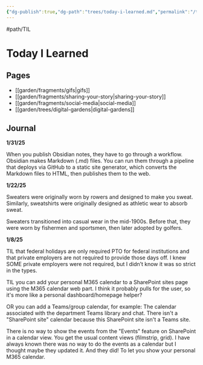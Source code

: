 ```yaml
---
{"dg-publish":true,"dg-path":"trees/today-i-learned.md","permalink":"/trees/today-i-learned/","created":"2025-01-22T23:12:28.535-05:00","updated":"2025-01-31T23:31:17.936-05:00"}
---
```


#path/TIL

# Today I Learned 

## Pages
- [[garden/fragments/gifs\|gifs]]
- [[garden/fragments/sharing-your-story\|sharing-your-story]]
- [[garden/fragments/social-media\|social-media]]
- [[garden/trees/digital-gardens\|digital-gardens]]
## Journal 

**1/31/25**

When you publish Obsidian notes, they have to go through a workflow. Obsidian makes Markdown (.md) files. You can run them through a pipeline that deploys via GitHub to a static site generator, which converts the Markdown files to HTML, then publishes them to the web.

**1/22/25**

Sweaters were originally worn by rowers and designed to make you sweat. Similarly, sweatshirts were originally designed as athletic wear to absorb sweat.

Sweaters transitioned into casual wear in the mid-1900s. Before that, they were worn by fishermen and sportsmen, then later adopted by golfers.

**1/8/25**

TIL that federal holidays are only required PTO for federal institutions and that private employers are not required to provide those days off. I knew SOME private employers were not required, but I didn’t know it was so strict in the types.

TIL you can add your personal M365 calendar to a SharePoint sites page using the M365 calendar web part. I think it probably pulls for the user, so it's more like a personal dashboard/homepage helper?

OR you can add a Teams/group calendar, for example: The calendar associated with the department Teams library and chat. There isn't a "SharePoint site" calendar because this SharePoint site isn't a Teams site.

There is no way to show the events from the "Events" feature on SharePoint in a calendar view. You get the usual content views (filmstrip, grid). I have always known there was no way to do the events as a calendar but I thought maybe they updated it. And they did! To let you show your personal M365 calendar.



